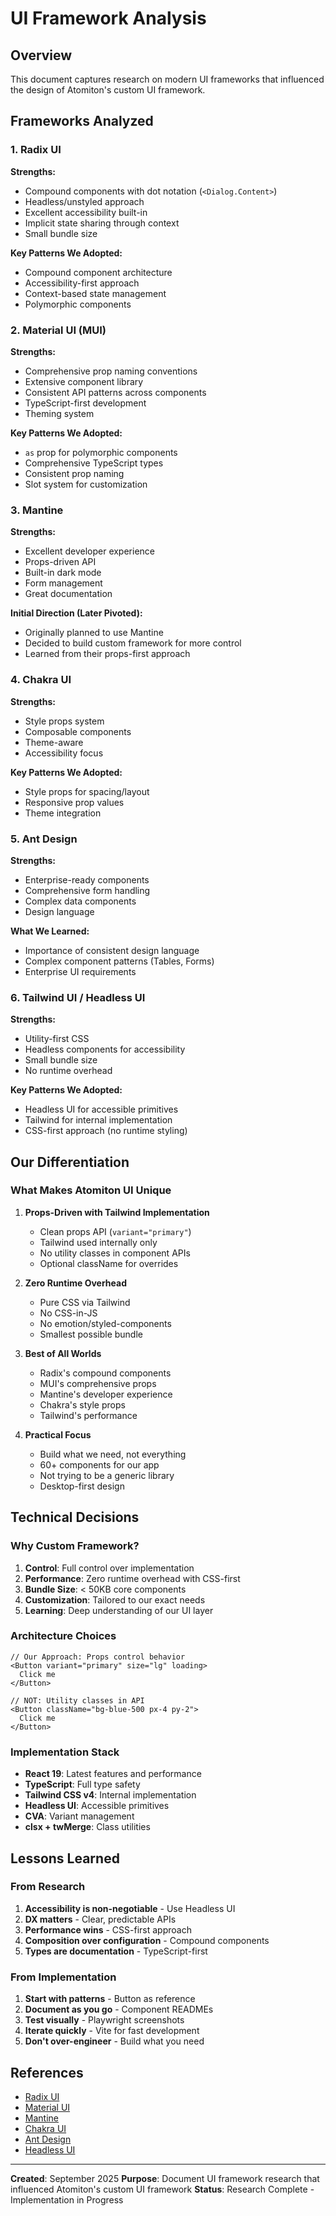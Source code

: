 # UI Framework Analysis

## Overview

This document captures research on modern UI frameworks that influenced the
design of Atomiton's custom UI framework.

## Frameworks Analyzed

### 1. Radix UI

**Strengths:**

- Compound components with dot notation (`<Dialog.Content>`)
- Headless/unstyled approach
- Excellent accessibility built-in
- Implicit state sharing through context
- Small bundle size

**Key Patterns We Adopted:**

- Compound component architecture
- Accessibility-first approach
- Context-based state management
- Polymorphic components

### 2. Material UI (MUI)

**Strengths:**

- Comprehensive prop naming conventions
- Extensive component library
- Consistent API patterns across components
- TypeScript-first development
- Theming system

**Key Patterns We Adopted:**

- `as` prop for polymorphic components
- Comprehensive TypeScript types
- Consistent prop naming
- Slot system for customization

### 3. Mantine

**Strengths:**

- Excellent developer experience
- Props-driven API
- Built-in dark mode
- Form management
- Great documentation

**Initial Direction (Later Pivoted):**

- Originally planned to use Mantine
- Decided to build custom framework for more control
- Learned from their props-first approach

### 4. Chakra UI

**Strengths:**

- Style props system
- Composable components
- Theme-aware
- Accessibility focus

**Key Patterns We Adopted:**

- Style props for spacing/layout
- Responsive prop values
- Theme integration

### 5. Ant Design

**Strengths:**

- Enterprise-ready components
- Comprehensive form handling
- Complex data components
- Design language

**What We Learned:**

- Importance of consistent design language
- Complex component patterns (Tables, Forms)
- Enterprise UI requirements

### 6. Tailwind UI / Headless UI

**Strengths:**

- Utility-first CSS
- Headless components for accessibility
- Small bundle size
- No runtime overhead

**Key Patterns We Adopted:**

- Headless UI for accessible primitives
- Tailwind for internal implementation
- CSS-first approach (no runtime styling)

## Our Differentiation

### What Makes Atomiton UI Unique

1. **Props-Driven with Tailwind Implementation**
   - Clean props API (`variant="primary"`)
   - Tailwind used internally only
   - No utility classes in component APIs
   - Optional className for overrides

2. **Zero Runtime Overhead**
   - Pure CSS via Tailwind
   - No CSS-in-JS
   - No emotion/styled-components
   - Smallest possible bundle

3. **Best of All Worlds**
   - Radix's compound components
   - MUI's comprehensive props
   - Mantine's developer experience
   - Chakra's style props
   - Tailwind's performance

4. **Practical Focus**
   - Build what we need, not everything
   - 60+ components for our app
   - Not trying to be a generic library
   - Desktop-first design

## Technical Decisions

### Why Custom Framework?

1. **Control**: Full control over implementation
2. **Performance**: Zero runtime overhead with CSS-first
3. **Bundle Size**: < 50KB core components
4. **Customization**: Tailored to our exact needs
5. **Learning**: Deep understanding of our UI layer

### Architecture Choices

```tsx
// Our Approach: Props control behavior
<Button variant="primary" size="lg" loading>
  Click me
</Button>

// NOT: Utility classes in API
<Button className="bg-blue-500 px-4 py-2">
  Click me
</Button>
```

### Implementation Stack

- **React 19**: Latest features and performance
- **TypeScript**: Full type safety
- **Tailwind CSS v4**: Internal implementation
- **Headless UI**: Accessible primitives
- **CVA**: Variant management
- **clsx + twMerge**: Class utilities

## Lessons Learned

### From Research

1. **Accessibility is non-negotiable** - Use Headless UI
2. **DX matters** - Clear, predictable APIs
3. **Performance wins** - CSS-first approach
4. **Composition over configuration** - Compound components
5. **Types are documentation** - TypeScript-first

### From Implementation

1. **Start with patterns** - Button as reference
2. **Document as you go** - Component READMEs
3. **Test visually** - Playwright screenshots
4. **Iterate quickly** - Vite for fast development
5. **Don't over-engineer** - Build what you need

## References

- [Radix UI](https://www.radix-ui.com/)
- [Material UI](https://mui.com/)
- [Mantine](https://mantine.dev/)
- [Chakra UI](https://chakra-ui.com/)
- [Ant Design](https://ant.design/)
- [Headless UI](https://headlessui.com/)

---

**Created**: September 2025 **Purpose**: Document UI framework research that
influenced Atomiton's custom UI framework **Status**: Research Complete -
Implementation in Progress
